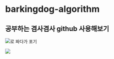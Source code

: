 # barkingdog-algorithm
 
## 공부하는 겸사겸사 github 사용해보기
<img src="https://img.shields.io/badge/C-61DAFB?style=flat-square&logo=C&logoColor=white"/>로 짜다가 포기

<img src="https://img.shields.io/badge/Python-3776AB?style=flat-square&logo=Python&logoColor=white"/>

